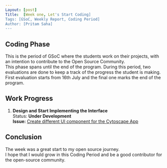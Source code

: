 ```yaml
---
Layout: [post]
Title:  [Week one, Let's Start Coding]
Tags: [GSoC, Weekly Report, Coding Period]
Author: [Pritam Saha]
---
```

## Coding Phase

This is the period of GSoC where the students work on their projects, with an intention to contribute to the Open Source Community.  
This phase spans until the end of the program. During this period, two evaluations are done to keep a track of the progress the student is making. First evaluation starts from 16th July and the final one marks the end of the program.

## Work Progress

1. **Design and Start Implementing the Interface**  
    Status: **Under Development**  
    **Issue:** [Create different UI component for the Cytoscape App](https://github.com/cannin/causalpath_cytoscape_app/issues/9)



## Conclusion  

The week was a great start to my open source journey.<br>
I hope that I would grow in this Coding Period and be a good contributor for the open-source community.
